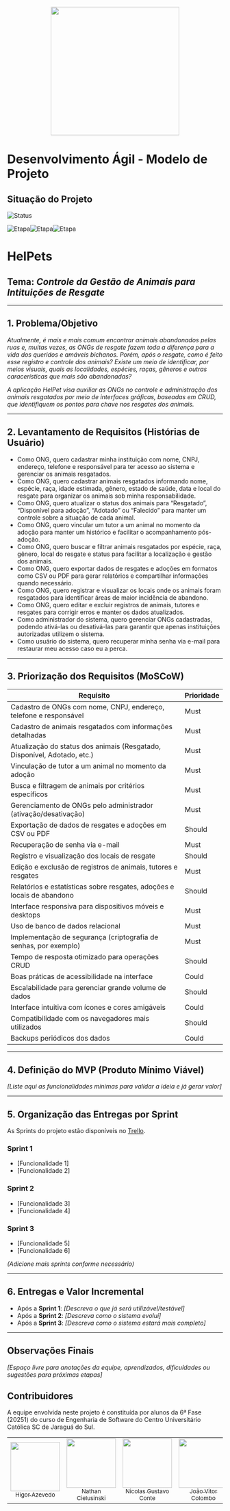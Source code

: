 <p align="center">
    <img loading="lazy" src="https://files.engaged.com.br/5db0810e95b4f900077e887e/account/5db0810e95b4f900077e887e/xMCS8NFKTMqwhefy8WLd_catolica-horizontal.png" width="300">
</p>

# Desenvolvimento Ágil - Modelo de Projeto

## Situação do Projeto
![Status](https://img.shields.io/badge/Status-Em%20Progresso-yellow)

![Etapa](https://img.shields.io/badge/Etapa-N1-000000)![Etapa](https://img.shields.io/badge/N2-green)![Etapa](https://img.shields.io/badge/N3-000000)

# HelPets

## Tema: *Controle da Gestão de Animais para Intituições de Resgate*

---

## 1. Problema/Objetivo

*Atualmente, é mais e mais comum encontrar animais abandonados pelas ruas e, muitas vezes, as ONGs de resgate fazem toda a diferença para a vida dos queridos e amáveis bichanos.*
*Porém, após o resgate, como é feito esse registro e controle dos animais? Existe um meio de identificar, por meios visuais, quais as localidades, espécies, raças, gêneros e outras caracerísticas que mais são abandonadas?*

*A aplicação HelPet visa auxiliar as ONGs no controle e administração dos animais resgatados por meio de interfaces gráficas, baseadas em CRUD, que identifiquem os pontos para chave nos resgates dos animais.*

---

## 2. Levantamento de Requisitos (Histórias de Usuário)

- Como ONG, quero cadastrar minha instituição com nome, CNPJ, endereço, telefone e responsável para ter acesso ao sistema e gerenciar os animais resgatados.
- Como ONG, quero cadastrar animais resgatados informando nome, espécie, raça, idade estimada, gênero, estado de saúde, data e local do resgate para organizar os animais sob minha responsabilidade.
- Como ONG, quero atualizar o status dos animais para “Resgatado”, “Disponível para adoção”, “Adotado” ou “Falecido” para manter um controle sobre a situação de cada animal.
- Como ONG, quero vincular um tutor a um animal no momento da adoção para manter um histórico e facilitar o acompanhamento pós-adoção.
- Como ONG, quero buscar e filtrar animais resgatados por espécie, raça, gênero, local do resgate e status para facilitar a localização e gestão dos animais.
- Como ONG, quero exportar dados de resgates e adoções em formatos como CSV ou PDF para gerar relatórios e compartilhar informações quando necessário.
- Como ONG, quero registrar e visualizar os locais onde os animais foram resgatados para identificar áreas de maior incidência de abandono.
- Como ONG, quero editar e excluir registros de animais, tutores e resgates para corrigir erros e manter os dados atualizados.
- Como administrador do sistema, quero gerenciar ONGs cadastradas, podendo ativá-las ou desativá-las para garantir que apenas instituições autorizadas utilizem o sistema.
- Como usuário do sistema, quero recuperar minha senha via e-mail para restaurar meu acesso caso eu a perca.

---

## 3. Priorização dos Requisitos (MoSCoW)

| Requisito                                                                 | Prioridade |
|---------------------------------------------------------------------------|------------|
| Cadastro de ONGs com nome, CNPJ, endereço, telefone e responsável         | Must       |
| Cadastro de animais resgatados com informações detalhadas                 | Must       |
| Atualização do status dos animais (Resgatado, Disponível, Adotado, etc.)  | Must       |
| Vinculação de tutor a um animal no momento da adoção                      | Must       |
| Busca e filtragem de animais por critérios específicos                    | Must       |
| Gerenciamento de ONGs pelo administrador (ativação/desativação)           | Must       |
| Exportação de dados de resgates e adoções em CSV ou PDF                   | Should     |
| Recuperação de senha via e-mail                                           | Must       |
| Registro e visualização dos locais de resgate                             | Should     |
| Edição e exclusão de registros de animais, tutores e resgates             | Must       |
| Relatórios e estatísticas sobre resgates, adoções e locais de abandono    | Should     |
| Interface responsiva para dispositivos móveis e desktops                  | Must       |
| Uso de banco de dados relacional                                          | Must       |
| Implementação de segurança (criptografia de senhas, por exemplo)          | Must       |
| Tempo de resposta otimizado para operações CRUD                           | Should     |
| Boas práticas de acessibilidade na interface                              | Could      |
| Escalabilidade para gerenciar grande volume de dados                      | Should     |
| Interface intuitiva com ícones e cores amigáveis                          | Could      |
| Compatibilidade com os navegadores mais utilizados                        | Should     |
| Backups periódicos dos dados                                              | Could      |


---

## 4. Definição do MVP (Produto Mínimo Viável)

*[Liste aqui as funcionalidades mínimas para validar a ideia e já gerar valor]*

---

## 5. Organização das Entregas por Sprint

As Sprints do projeto estão disponíveis no [Trello](https://trello.com/w/helpets8/home).

### Sprint 1
- [Funcionalidade 1]
- [Funcionalidade 2]

### Sprint 2
- [Funcionalidade 3]
- [Funcionalidade 4]

### Sprint 3
- [Funcionalidade 5]
- [Funcionalidade 6]

*(Adicione mais sprints conforme necessário)*

---

## 6. Entregas e Valor Incremental

- Após a **Sprint 1**: *[Descreva o que já será utilizável/testável]*
- Após a **Sprint 2**: *[Descreva como o sistema evolui]*
- Após a **Sprint 3**: *[Descreva como o sistema estará mais completo]*

---

## Observações Finais

*[Espaço livre para anotações da equipe, aprendizados, dificuldades ou sugestões para próximas etapas]*

## Contribuidores
A equipe envolvida neste projeto é constituída por alunos da 6ª Fase (20251) do curso de Engenharia de Software do Centro Universitário Católica SC de Jaraguá do Sul.

<div align="center">
<table>
  <tr>
    <td align="center"><a href="https://github.com/HigorAz"><img loading="lazy" src="https://avatars.githubusercontent.com/u/141787745?v=4" width="115"><br><sub>Higor Azevedo</sub></a></td>
    <td align="center"><a href="https://github.com/AoiteFoca"><img loading="lazy" src="https://avatars.githubusercontent.com/u/141975272?v=4" width="115"><br><sub>Nathan Cielusinski</sub></a></td>
    <td align="center"><a href="https://github.com/MrNicolass"><img loading="lazy" src="https://avatars.githubusercontent.com/u/80847876?v=4" width="115"><br><sub>Nicolas Gustavo Conte</sub></a></td>
    <td align="center"><a href="https://github.com/Colombao"><img loading="lazy" src="https://avatars.githubusercontent.com/u/128653143?v=4" width="115"><br><sub>João Vitor Colombo</sub></a></td>
    <td align="center"><a href="https://github.com/vitormz5"><img loading="lazy" src="https://avatars.githubusercontent.com/u/113218415?v=4" width="115"><br><sub>Vitor Maiochi Ziehlsdorff</sub></a></td>
    <td align="center"><a href="https://github.com/Gabrid-0"><img loading="lazy" src="https://avatars.githubusercontent.com/u/148984768?v=4" width="115"><br><sub>Gabriel de Oliveira</sub></a></td>
  </tr>
</div>
